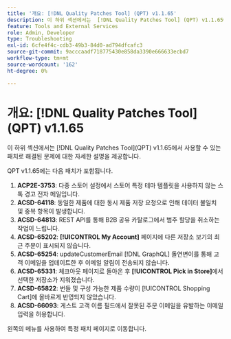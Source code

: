 ```yaml
---
title: '개요: [!DNL Quality Patches Tool] (QPT) v1.1.65'
description: 이 하위 섹션에서는  [!DNL Quality Patches Tool] (QPT) v1.1.65에서 사용할 수 있는 패치로 해결된 문제에 대한 자세한 설명을 제공합니다.
feature: Tools and External Services
role: Admin, Developer
type: Troubleshooting
exl-id: 6cfe4f4c-cdb3-49b3-84d0-ad794dfcafc3
source-git-commit: 9acccaadf718775430e858da3390e666633ecbd7
workflow-type: tm+mt
source-wordcount: '162'
ht-degree: 0%

---
```


# 개요: [!DNL Quality Patches Tool]&#x200B;(QPT) v1.1.65

이 하위 섹션에서는 [!DNL Quality Patches Tool]&#x200B;(QPT) v1.1.65에서 사용할 수 있는 패치로 해결된 문제에 대한 자세한 설명을 제공합니다.

QPT v1.1.65에는 다음 패치가 포함됩니다.
1. **ACP2E-3753**: 다중 스토어 설정에서 스토어 특정 테마 템플릿을 사용하지 않는 스톡 경고 전자 메일입니다.
1. **ACSD-64118**: 동일한 제품에 대한 동시 제품 저장 요청으로 인해 데이터 불일치 및 중복 항목이 발생합니다.
1. **ACSD-64813**: REST API를 통해 B2B 공유 카탈로그에서 범주 할당을 취소하는 작업이 느립니다.
1. **ACSD-65202**: **[!UICONTROL My Account]** 페이지에 다른 저장소 보기의 최근 주문이 표시되지 않습니다.
1. **ACSD-65254**: updateCustomerEmail [!DNL GraphQL] 돌연변이를 통해 고객 이메일을 업데이트한 후 이메일 알림이 전송되지 않습니다.
1. **ACSD-65331**: 체크아웃 페이지로 돌아온 후 **[!UICONTROL Pick in Store]**&#x200B;에서 선택한 저장소가 지워졌습니다.
1. **ACSD-65822**: 번들 및 구성 가능한 제품 수량이 [!UICONTROL Shopping Cart]에 올바르게 반영되지 않았습니다.
1. **ACSD-66093**: 게스트 고객 이름 필드에서 잘못된 주문 이메일을 유발하는 이메일 입력을 허용합니다.

왼쪽의 메뉴를 사용하여 특정 패치 페이지로 이동합니다.
